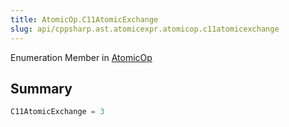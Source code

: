 ```yaml
---
title: AtomicOp.C11AtomicExchange
slug: api/cppsharp.ast.atomicexpr.atomicop.c11atomicexchange
---
```

Enumeration Member in [AtomicOp](/api/cppsharp/ast/atomicexpr/atomicop)

## Summary



```csharp
C11AtomicExchange = 3
```


